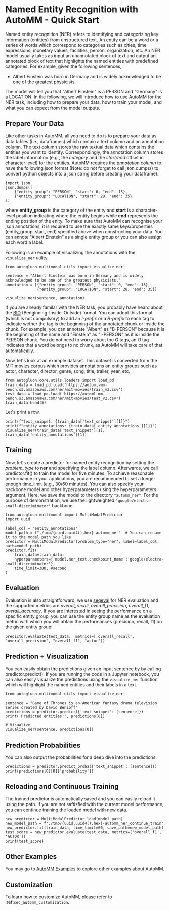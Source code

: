# Named Entity Recognition with AutoMM - Quick Start

Named entity recognition (NER) refers to identifying and categorizing key information (entities) from unstructured text. An entity can be a word or a series of words which correspond to categories such as cities, time expressions, monetary values, facilities, person, organization, etc. An NER model usually takes as input an unannotated block of text and output an annotated block of text that highlights the named entities with predefined categories. For example, given the following sentences, 

- Albert Einstein was born in Germany and is widely acknowledged to be one of the greatest physicists.

The model will tell you that "Albert Einstein" is a PERSON and "Germany" is a LOCATION. In the following, we will introduce how to use AutoMM for the NER task, including how to prepare your data, how to train your model, and what you can expect from the model outputs.

 
## Prepare Your Data
Like other tasks in AutoMM, all you need to do is to prepare your data as data tables (i.e., dataframes) which contain a text column and an annotation column. The text column stores the raw textual data which contains the entities you want to identify. Correspondingly, the annotation column stores the label information (e.g., the *category* and the *start/end* offset in character level) for the entities. AutoMM requires the *annotation column* to 
have the following json format (Note: do not forget to call json.dumps() to convert python objects into a json string before creating your dataframe). 

```{.python .input}
import json
json.dumps([
    {"entity_group": "PERSON", "start": 0, "end": 15},
    {"entity_group": "LOCATION", "start": 28, "end": 35}
])
```

where **entity_group** is the category of the entity and **start** is a character-level position indicating where the entity begins while **end** represents the ending position of the enity. To make sure that AutoMM can recognise your json annotations, it is required to use the exactly same keys/properties (entity_group, start, end) specified above when constructing your data. You can annote "Albert Einstein" as a single entity group or you can also assign each word a label.

Following is an example of visualizing the annotations with the `visualize_ner` utility.


```{.python .input}
from autogluon.multimodal.utils import visualize_ner

sentence = "Albert Einstein was born in Germany and is widely acknowledged to be one of the greatest physicists."
annotation = [{"entity_group": "PERSON", "start": 0, "end": 15},
              {"entity_group": "LOCATION", "start": 28, "end": 35}]

visualize_ner(sentence, annotation)
```

If you are already familar with the NER task, you probably have heard about the [BIO](https://en.wikipedia.org/wiki/Inside%E2%80%93outside%E2%80%93beginning_(tagging)) (Benginning-Inside-Outside) format. You can adopt this format (which is not compulsory) to add an *I-prefix* or a *B-prefix* to each tag to indicate wether the tag is the beginning of the annotated chunk or inside the chunk. For example, you can annotate "Albert" as "B-PERSON" because it is the beginning of the name and "Einstein" as "I-PERSON" as it is inside the PERSON chunk. You do not need to worry about the *O* tags, an *O* tag indicates that a word belongs to no chunk, as AutoMM will take care of that automatically. 

Now, let's look at an example dataset. This dataset is converted from the [MIT movies corpus](https://groups.csail.mit.edu/sls/downloads/movie/) which provides annotations on entity groups such as actor, character, director, genre, song, title, trailer, year, etc.


```{.python .input}
from autogluon.core.utils.loaders import load_pd
train_data = load_pd.load('https://automl-mm-bench.s3.amazonaws.com/ner/mit-movies/train_v2.csv')
test_data = load_pd.load('https://automl-mm-bench.s3.amazonaws.com/ner/mit-movies/test_v2.csv')
train_data.head(5)
```

Let's print a row.


```{.python .input}
print(f"text_snippet: {train_data['text_snippet'][1]}")
print(f"entity_annotations: {train_data['entity_annotations'][1]}")
visualize_ner(train_data['text_snippet'][1], train_data['entity_annotations'][1])
```

## Training
Now, let's create a predictor for named entity recognition by setting the *problem_type* to **ner** and specifying the label column. Afterwards, we call predictor.fit() to train the model for five minutes. To achieve reasonable performance in your applications, you are recommended to set a longer enough time_limit (e.g., 30/60 minutes). You can also specify your backbone model and other hyperparameters using the hyperparameters argument. Here, we save the model to the directory `"automm_ner"`. For the purpose of demonstration, we use the lightweighted `'google/electra-small-discriminator'` backbone.


```{.python .input}
from autogluon.multimodal import MultiModalPredictor
import uuid

label_col = "entity_annotations"
model_path = f"./tmp/{uuid.uuid4().hex}-automm_ner"  # You can rename it to the model path you like
predictor = MultiModalPredictor(problem_type="ner", label=label_col, path=model_path)
predictor.fit(
    train_data=train_data,
    hyperparameters={'model.ner_text.checkpoint_name':'google/electra-small-discriminator'},
    time_limit=300, #second
)
```

## Evaluation 
Evaluation is also straightforward, we use [seqeval](https://huggingface.co/spaces/evaluate-metric/seqeval) for NER evaluation and the supported metrics are *overall_recall*, *overall_precision*, *overall_f1*, *overall_accuracy*. If you are interested in seeing the performance on a specific entity group, you can use the entity group name as the evaluation metric with which you will obtain the performances (precision, recall, f1) on the given entity group:


```{.python .input}
predictor.evaluate(test_data,  metrics=['overall_recall', "overall_precision", "overall_f1", "actor"])
```

## Prediction + Visualization
You can easily obtain the predictions given an input sentence by by calling predictor.predict(). If you are running the code in a Jupyter notebook, you can also easily visualize the predictions using the `visualize_ner` function which will highlight the named entities and their labels in a text.


```{.python .input}
from autogluon.multimodal.utils import visualize_ner

sentence = "Game of Thrones is an American fantasy drama television series created by David Benioff"
predictions = predictor.predict({'text_snippet': [sentence]})
print('Predicted entities:', predictions[0])

# Visualize
visualize_ner(sentence, predictions[0])
```

## Prediction Probabilities 
You can also output the probabilities for a deep dive into the predictions.
```{.python .input}
predictions = predictor.predict_proba({'text_snippet': [sentence]})
print(predictions[0][0]['probability'])
```
## Reloading and Continuous Training 
The trained predictor is automatically saved and you can easily reload it using the path. If you are not saftisfied with the current model performance, you can continue training the loaded model with new data.


```{.python .input}
new_predictor = MultiModalPredictor.load(model_path)
new_model_path = f"./tmp/{uuid.uuid4().hex}-automm_ner_continue_train"
new_predictor.fit(train_data, time_limit=60, save_path=new_model_path)
test_score = new_predictor.evaluate(test_data, metrics=['overall_f1', 'ACTOR'])
print(test_score)
```

## Other Examples

You may go to [AutoMM Examples](https://github.com/autogluon/autogluon/tree/master/examples/automm) to explore other examples about AutoMM.

## Customization
To learn how to customize AutoMM, please refer to :ref:`sec_automm_customization`.
